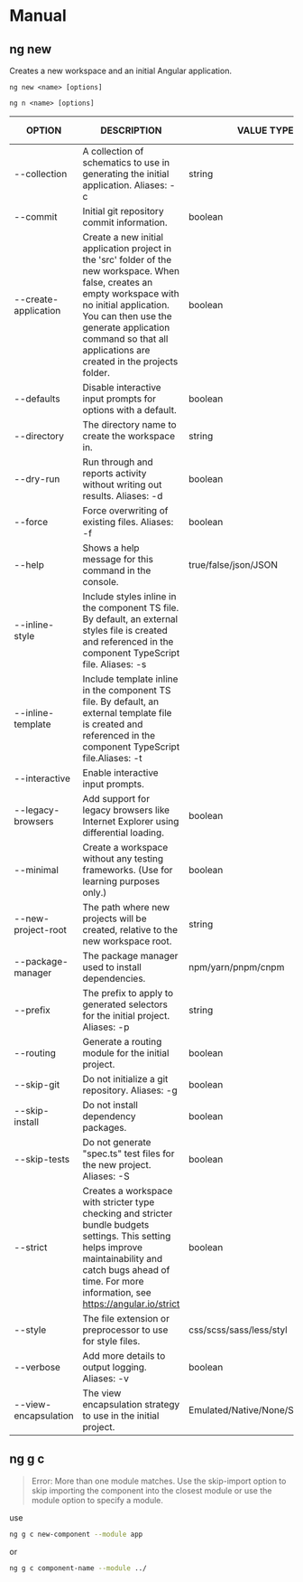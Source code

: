 # Manual

## ng new

Creates a new workspace and an initial Angular application.

```bath
ng new <name> [options]
```

```bath
ng n <name> [options]
```

| OPTION | DESCRIPTION | VALUE TYPE | DEFAULT VALUE |
| ------------ | ------------ | ------------ | ------------ |
| --collection  | A collection of schematics to use in generating the initial application. Aliases: -c | string |  |
| --commit | Initial git repository commit information. | boolean | true |
| --create-application | Create a new initial application project in the 'src' folder of the new workspace. When false, creates an empty workspace with no initial application. You can then use the generate application command so that all applications are created in the projects folder. | boolean | true |
| --defaults | Disable interactive input prompts for options with a default. | boolean |  |
| --directory | The directory name to create the workspace in. | string |  |
| --dry-run | Run through and reports activity without writing out results. Aliases: -d | boolean | false |
| --force | Force overwriting of existing files. Aliases: -f | boolean | false |
| --help | Shows a help message for this command in the console. | true/false/json/JSON | false |
| --inline-style | Include styles inline in the component TS file. By default, an external styles file is created and referenced in the component TypeScript file. Aliases: -s |  | boolean |
| --inline-template | Include template inline in the component TS file. By default, an external template file is created and referenced in the component TypeScript file.Aliases: -t |  | boolean |
| --interactive | Enable interactive input prompts. |  | boolean |
| --legacy-browsers | Add support for legacy browsers like Internet Explorer using differential loading. | boolean | false |
| --minimal | Create a workspace without any testing frameworks. (Use for learning purposes only.) | boolean | false |
| --new-project-root | The path where new projects will be created, relative to the new workspace root. | string | projects |
| --package-manager | The package manager used to install dependencies. | npm/yarn/pnpm/cnpm |   |
| --prefix | The prefix to apply to generated selectors for the initial project. Aliases: -p | string | app |
| --routing | Generate a routing module for the initial project. | boolean |  |
| --skip-git | Do not initialize a git repository. Aliases: -g | boolean | false |
| --skip-install | Do not install dependency packages. | boolean | false |
| --skip-tests | Do not generate "spec.ts" test files for the new project. Aliases: -S | boolean | false |
| --strict | Creates a workspace with stricter type checking and stricter bundle budgets settings. This setting helps improve maintainability and catch bugs ahead of time. For more information, see https://angular.io/strict  | boolean | false |
| --style | The file extension or preprocessor to use for style files. | css/scss/sass/less/styl |  |
| --verbose | Add more details to output logging. Aliases: -v | boolean | false |
| --view-encapsulation | The view encapsulation strategy to use in the initial project. | Emulated/Native/None/ShadowDom |   |

## ng g c

>Error: More than one module matches. Use the skip-import option to skip importing the component into the closest module or use the module option to specify a module.

use

```bash
ng g c new-component --module app
```

or

```bash
ng g c component-name --module ../
```
